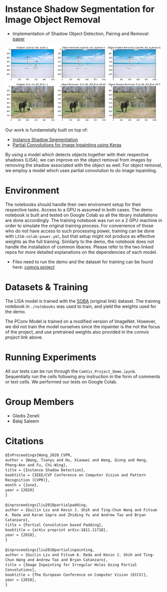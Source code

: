 # Instance Shadow Segmentation for Image Object Removal

* Implementation of Shadow Object Detection, Pairing and Removal: [paper](https://drive.google.com/file/d/1Hbjk9qihK9ukQSDyz5RKnPLaXpms9o5C/view?usp=sharing)

![Example](example.png)

Our work is fundametally built on top of:
* [Instance Shadow Segmentation](https://github.com/stevewongv/InstanceShadowDetection)
* [Partial Convolutions for Image Inpainting using Keras](https://github.com/MathiasGruber/PConv-Keras)

By using a model which detects objects together with their respective shadows (LISA), we can improve on the object removal from images by removing the shadow associated with the object as well. For object removal, we employ a model which uses partial convolution to do image inpainting.

# Environment
The notebooks should handle their own enviroment setup for their respective tasks. Access to a GPU is assumed in both cases. The demo notebook is built and tested on Google Colab so all the library installations are done accordingly. The training notebook was run on a 2 GPU machine in order to simulate the original training process. For convenience of those who do not have access to such processing power, training can be done with `LISA-colab-power.yml`, but that setup might not produce as effective weights as the full training. Similarly to the demo, the notebook does not handle the installation of common libaries. Please refer to the two linked repos for more detailed explanations on the dependencies of each model.

* Files need to run the demo and the dataset for training can be found here: [comvis project](https://drive.google.com/drive/folders/11pal1EmQLp_1FND37bCpP3qUTIh_3jEr?usp=sharing)

# Datasets & Training
The LISA model is trained with the [SOBA](https://drive.google.com/drive/folders/1MKxyq3R6AUeyLai9i9XWzG2C_n5f0ppP) (original link) dataset. The training notebook in `./notebooks` was used to train, and yield the weights used for the demo.

The PConv Model is trained on a modified version of ImageNet. However, we did not train the model ourselves since the inpainter is the not the focus of the project, and use pretrained weights also provided in the *comvis project* link above.


# Running Experiments
All our tests can be run through the `ComVis_Project_Demo.ipynb`. Sequentially run the cells following any instruction in the form of comments or text cells. We performed our tests on Google Colab. 

# Group Members
* Gledis Zeneli 
* Balaj Saleem

# Citations
```
@InProceedings{Wang_2020_CVPR,
author = {Wang, Tianyu and Hu, Xiaowei and Wang, Qiong and Heng, Pheng-Ann and Fu, Chi-Wing},
title = {Instance Shadow Detection},
booktitle = {IEEE/CVF Conference on Computer Vision and Pattern Recognition (CVPR)},
month = {June},
year = {2020}
}

@inproceedings{liu2018partialpadding,
author = {Guilin Liu and Kevin J. Shih and Ting-Chun Wang and Fitsum A. Reda and Karan Sapra and Zhiding Yu and Andrew Tao and Bryan Catanzaro},
title = {Partial Convolution based Padding},
booktitle = {arXiv preprint arXiv:1811.11718},   
year = {2018},
}

@inproceedings{liu2018partialinpainting,
author = {Guilin Liu and Fitsum A. Reda and Kevin J. Shih and Ting-Chun Wang and Andrew Tao and Bryan Catanzaro},
title = {Image Inpainting for Irregular Holes Using Partial Convolutions},
booktitle = {The European Conference on Computer Vision (ECCV)},   
year = {2018},
}
```